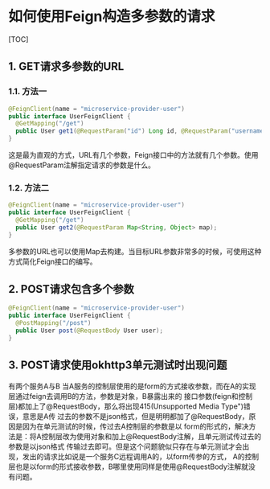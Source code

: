 # 如何使用Feign构造多参数的请求

[TOC]

## 1. GET请求多参数的URL

### 1.1. 方法一

```java
@FeignClient(name = "microservice-provider-user")
public interface UserFeignClient {
  @GetMapping("/get")
  public User get1(@RequestParam("id") Long id, @RequestParam("username") String username);
}
```

这是最为直观的方式，URL有几个参数，Feign接口中的方法就有几个参数。使用@RequestParam注解指定请求的参数是什么。

### 1.2. 方法二

```java
@FeignClient(name = "microservice-provider-user")
public interface UserFeignClient {
  @GetMapping("/get")
  public User get2(@RequestParam Map<String, Object> map);
}
```

多参数的URL也可以使用Map去构建。当目标URL参数非常多的时候，可使用这种方式简化Feign接口的编写。

## 2. POST请求包含多个参数

```java
@FeignClient(name = "microservice-provider-user")
public interface UserFeignClient {
  @PostMapping("/post")
  public User post(@RequestBody User user);
}
```
## 3. POST请求使用okhttp3单元测试时出现问题
有两个服务A与B
当A服务的控制层使用的是form的方式接收参数，而在A的实现层通过feign去调用B的方法，参数是对象，B暴露出来的
接口参数(feign和控制层)都加上了@RequestBody，那么将出现415(Unsupported Media Type")错误，意思是A传
过去的参数不是json格式，但是明明都加了@RequestBody，原因是因为在单元测试的时候，传过去A控制层的参数是以
form的形式的，解决方法是：将A控制层改为使用对象和加上@RequestBody注解，且单元测试传过去的参数是以json格式
传输过去即可。但是这个问题貌似只存在与单元测试才会出现，发出的请求比如说是一个服务C远程调用A的，以form传参的方式，
A的控制层也是以form的形式接收参数，B哪里使用同样是使用@RequestBody注解就没有问题。
```
